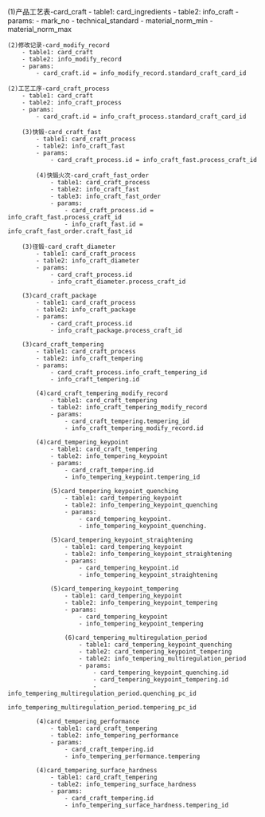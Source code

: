 

(1)产品工艺表-card_craft
    - table1: card_ingredients
    - table2: info_craft
    - params: 
        - mark_no
        - technical_standard
        - material_norm_min
        - material_norm_max

    (2)修改记录-card_modify_record
        - table1: card_craft
        - table2: info_modify_record
        - params: 
            - card_craft.id = info_modify_record.standard_craft_card_id

    (2)工艺工序-card_craft_process
        - table1: card_craft
        - table2: info_craft_process
        - params:
            - card_craft.id = info_craft_process.standard_craft_card_id

        (3)快锻-card_craft_fast
            - table1: card_craft_process
            - table2: info_craft_fast
            - params:
                - card_craft_process.id = info_craft_fast.process_craft_id

            (4)快锻火次-card_craft_fast_order
                - table1: card_craft_process
                - table2: info_craft_fast
                - table3: info_craft_fast_order
                - params:
                    - card_craft_process.id = info_craft_fast.process_craft_id
                    - info_craft_fast.id = info_craft_fast_order.craft_fast_id

        (3)径锻-card_craft_diameter
            - table1: card_craft_process
            - table2: info_craft_diameter
            - params:
                - card_craft_process.id
                - info_craft_diameter.process_craft_id

        (3)card_craft_package
            - table1: card_craft_process
            - table2: info_craft_package
            - params:
                - card_craft_process.id
                - info_craft_package.process_craft_id

        (3)card_craft_tempering
            - table1: card_craft_process
            - table2: info_craft_tempering
            - params: 
                - card_craft_process.info_craft_tempering_id
                - info_craft_tempering.id

            (4)card_craft_tempering_modify_record
                - table1: card_craft_tempering
                - table2: info_craft_tempering_modify_record
                - params:
                    - card_craft_tempering.tempering_id
                    - info_craft_tempering_modify_record.id

            (4)card_tempering_keypoint
                - table1: card_craft_tempering
                - table2: info_tempering_keypoint
                - params:
                    - card_craft_tempering.id
                    - info_tempering_keypoint.tempering_id

                (5)card_tempering_keypoint_quenching
                    - table1: card_tempering_keypoint
                    - table2: info_tempering_keypoint_quenching
                    - params:
                        - card_tempering_keypoint.
                        - info_tempering_keypoint_quenching.

                (5)card_tempering_keypoint_straightening
                    - table1: card_tempering_keypoint
                    - table2: info_tempering_keypoint_straightening
                    - params:
                        - card_tempering_keypoint.id
                        - info_tempering_keypoint_straightening

                (5)card_tempering_keypoint_tempering
                    - table1: card_tempering_keypoint
                    - table2: info_tempering_keypoint_tempering
                    - params:
                        - card_tempering_keypoint
                        - info_tempering_keypoint_tempering

                    (6)card_tempering_multiregulation_period
                        - table1: card_tempering_keypoint_quenching
                        - table2: card_tempering_keypoint_tempering
                        - table2: info_tempering_multiregulation_period
                        - params: 
                            - card_tempering_keypoint_quenching.id
                            - card_tempering_keypoint_tempering.id
                            - info_tempering_multiregulation_period.quenching_pc_id
                            - info_tempering_multiregulation_period.tempering_pc_id

            (4)card_tempering_performance
                - table1: card_craft_tempering
                - table2: info_tempering_performance
                - params:
                    - card_craft_tempering.id
                    - info_tempering_performance.tempering

            (4)card_tempering_surface_hardness
                - table1: card_craft_tempering
                - table2: info_tempering_surface_hardness
                - params:
                    - card_craft_tempering.id
                    - info_tempering_surface_hardness.tempering_id

